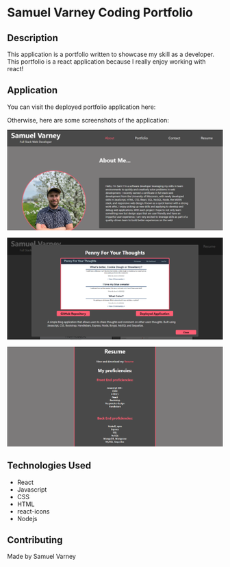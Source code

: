 # Samuel Varney Coding Portfolio

## Description
This application is a portfolio written to showcase my skill as a developer. This portfolio is a react application because I really enjoy working with react!

## Application
You can visit the deployed portfolio application here: []()

Otherwise, here are some screenshots of the application:

![](./src/assets/port1.png)

![](./src/assets/port2.png)

![](./src/assets/port3.png)

## Technologies Used
* React
* Javascript
* CSS
* HTML
* react-icons
* Nodejs

## Contributing 
Made by Samuel Varney
